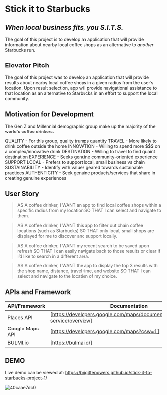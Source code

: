 # Stick it to Starbucks
## _When local business fits, you S.I.T.S._


The goal of this project is to develop an application that
will provide information about nearby local coffee shops as an
alternative to _another_ Starbucks run.


## Elevator Pitch

The goal of this project was to develop an application that will provide 
results about nearby local coffee shops in a given radius from the user’s 
location. Upon result selection, app will provide navigational assistance 
to that location as an alternative to Starbucks in an effort to support 
the local community.


## Motivation for Development
The Gen Z and Millennial demographic group make up the majority
of the world's coffee drinkers.

QUALITY - For this group, quality trumps quantity
TRAVEL - More likely to drink coffee outside the home
INNOVATION - Willing to spend more $$$ on a complex/innovative drink
DESTINATION - Willing to travel to find quaint destination
EXPERIENCE - Seeks genuine community-oriented experience
SUPPORT LOCAL - Prefers to support local, small business vs chain
SUSTAINABILITY - Identify with values geared towards sustainable practices 
AUTHENTICITY - Seek genuine products/services that share in creating genuine experiences


## User Story

> AS A coffee drinker, I WANT an app to find local coffee shops within a 
specific radius from my location SO THAT I can select and navigate to them.

> AS A coffee drinker, I WANT this app to filter out chain coffee locations 
(such as Starbucks) SO THAT only local, small shops are displayed for me to 
discover and support locally.

> AS A coffee drinker, I WANT my recent search to be saved upon refresh 
SO THAT I can easily navigate back to those results or clear if I’d 
like to search in a different area.

> AS A coffee drinker, I WANT the app to display the top 3 results with 
the shop name, distance, travel time, and website SO THAT I can select 
and navigate to the location of my choice. 


## APIs and Framework
| API/Framework | Documentation |
| ------ | ------ |
| Places API | [https://developers.google.com/maps/documentation/places/web-service/overview] | 
| Google Maps API | [https://developers.google.com/maps?csw=1] |
| BULMI.io | [https://bulma.io/] |

## DEMO
Live demo can be viewed at: https://brigittepowers.github.io/stick-it-to-starbucks-project-1/

![40caae7dc0](https://user-images.githubusercontent.com/86506686/133175192-2ec1c112-3f0b-4bd9-be2d-ea04cc90c6db.jpg)

